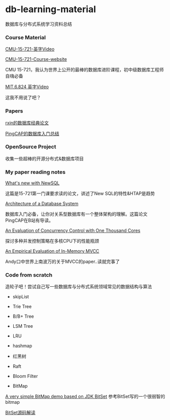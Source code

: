 # db-learning-material

数据库与分布式系统学习资料总结

### Course Material

[CMU-15-721-英字Video](https://www.bilibili.com/video/BV1Wz411b7sD?from=search&seid=1785395184520069316)

[CMU-15-721-Course-website ](https://15721.courses.cs.cmu.edu/spring2017/schedule.html)

CMU 15-721，我认为世界上公开的最棒的数据库进阶课程，初中级数据库工程师自嗨必备


[MIT.6.824 英字Video](https://www.bilibili.com/video/av91748150)

这我不用说了吧？


### Papers

[rxin的数据库经典论文](https://github.com/rxin/db-readings#data-parallel)

[PingCAP的数据库入门总结](https://github.com/pingcap/awesome-database-learning)


### OpenSource Project

收集一些超棒的开源分布式&数据库项目



### My paper reading notes

[What's new with NewSQL](https://github.com/AlexanderChiuluvB/db-learning-material/tree/master/CMU-15-721/Lec-01-History-Of-Databases)

这篇是15-721第一门课要求读的论文，讲述了New SQL的特性&HTAP是趋势

[Architecture of a Database System](https://github.com/AlexanderChiuluvB/db-learning-material/blob/master/CMU-15-721/Lec-01-History-Of-Databases/DBArchitectureLearningNotes.md)

数据库入门必备，让你对关系型数据库有一个整体架构的理解。这篇论文PingCAP在B站有导读。

[An Evaluation of Concurrency Control with One Thousand Cores](https://blog.csdn.net/weixin_38499215/article/details/105883971)

探讨多种并发控制策略在多核CPU下的性能瓶颈

[An Empirical Evaluation of In-Memory MVCC](https://github.com/AlexanderChiuluvB/db-learning-material/blob/master/CMU-15-721/Lec-03-MVCC-design/MVCC-LEC01.pdf)

Andy口中世界上南波万的关于MVCC的paper..读就完事了


### Code from scratch

造轮子吧！尝试自己写一些数据库与分布式系统领域常见的数据结构与算法

* skipList

* Trie Tree

* B/B+ Tree

* LSM Tree

* LRU

* hashmap

* 红黑树

* Raft

* Bloom Filter

* BitMap

[A very simple BitMap demo based on JDK BitSet](https://github.com/AlexanderChiuluvB/db-learning-material/blob/master/Data-structure/src/main/java/BitMap/BitMap.java)
参考BitSet写的一个很弱智的bitmap

[BitSet源码解读]()

